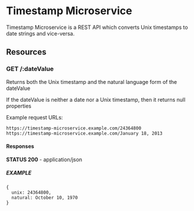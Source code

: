 # Timestamp Microservice

Timestamp Microservice is a REST API which converts Unix timestamps to date strings and vice-versa.

## Resources

### GET /:dateValue

Returns both the Unix timestamp and the natural language form of the dateValue

If the dateValue is neither a date nor a Unix timestamp, then it returns null properties

Example request URLs:

`https://timestamp-microservice.example.com/24364800`  
`https://timestamp-microservice.example.com/January 18, 2013`

#### Responses

**STATUS 200** - application/json

##### EXAMPLE

    {
      unix: 24364800,
      natural: October 10, 1970
    }

